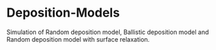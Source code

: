# Deposition-Models
Simulation of Random deposition model, Ballistic deposition model and Random deposition model with surface relaxation.
